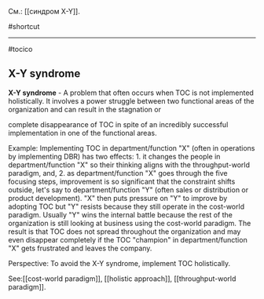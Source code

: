 См.: [[синдром X-Y]].

#shortcut




<hr/>

#tocico

## X-Y syndrome

<b>X-Y syndrome</b> -  A problem that often occurs when TOC is not implemented holistically. It involves a power struggle between two functional areas of the organization and can result in the stagnation or 

 
complete disappearance of TOC in spite of an incredibly successful implementation in one of the functional areas. 


Example: Implementing TOC in department/function "X" (often in operations by implementing DBR) has two effects: 1. it changes the people in department/function "X" so their thinking aligns with the throughput-world paradigm, and, 2. as department/function "X" goes through the five focusing steps, improvement is so significant that the constraint shifts outside, let's say to department/function "Y" (often sales or distribution or product development). "X" then puts pressure on "Y" to improve by adopting TOC but "Y" resists because they still operate in the cost-world paradigm. Usually "Y" wins the internal battle because the rest of the organization is still looking at business using the cost-world paradigm. The result is that TOC does not spread throughout the organization and may even disappear completely if the TOC "champion" in department/function "X" gets frustrated and leaves the company. 

Perspective: To avoid the X-Y syndrome, implement TOC holistically. 



See:[[cost-world paradigm]], [[holistic approach]], [[throughput-world paradigm]].
